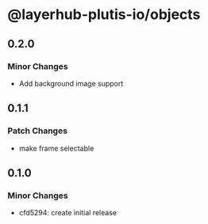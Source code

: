 # @layerhub-plutis-io/objects

## 0.2.0

### Minor Changes

- Add background image support

## 0.1.1

### Patch Changes

- make frame selectable

## 0.1.0

### Minor Changes

- cfd5294: create initial release
